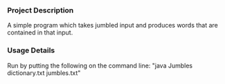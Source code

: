 ### Project Description  
A simple program which takes jumbled input and produces words that are contained in that input.  

### Usage Details  
Run by putting the following on the command line: "java Jumbles dictionary.txt jumbles.txt"
